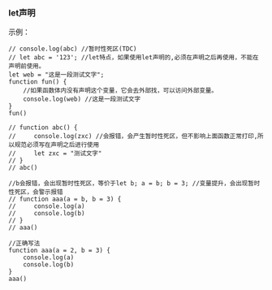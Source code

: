 ### let声明

示例：  

	// console.log(abc) //暂时性死区(TDC)
	// let abc = '123'; //let特点，如果使用let声明的,必须在声明之后再使用，不能在声明前使用。
	let web = "这是一段测试文字";
	function fun() {
	    //如果函数体内没有声明这个变量，它会去外部找，可以访问外部变量。
	    console.log(web) //这是一段测试文字
	}
	fun()
	
	// function abc() {
	//     console.log(zxc) //会报错，会产生暂时性死区，但不影响上面函数正常打印,所以规范必须写在声明之后进行使用
	//     let zxc = "测试文字"
	// }
	// abc()
	
	//b会报错，会出现暂时性死区，等价于let b; a = b; b = 3; //变量提升，会出现暂时性死区，会警示报错
	// function aaa(a = b, b = 3) {
	//     console.log(a)
	//     console.log(b)
	// }
	// aaa()
	
	//正确写法
	function aaa(a = 2, b = 3) {
	    console.log(a)
	    console.log(b)
	}
	aaa()